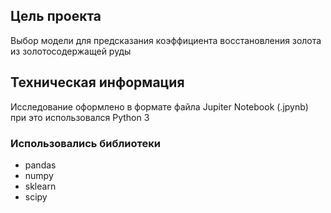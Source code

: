 ## Цель проекта
Выбор модели для предсказания коэффициента восстановления золота из золотосодержащей руды



## Техническая информация

Исследование оформлено в формате файла Jupiter Notebook (.jpynb)
при это использовался Python 3

### Использовались библиотеки
- pandas
- numpy
- sklearn
- scipy
